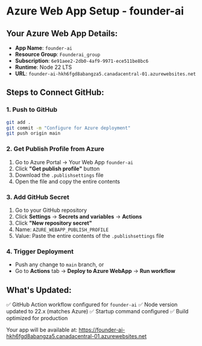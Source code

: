 # Azure Web App Setup - founder-ai

## Your Azure Web App Details:
- **App Name**: `founder-ai`
- **Resource Group**: `Founderai_group`
- **Subscription**: `6e91aee2-2db0-4af9-9971-ece511be8bc6`
- **Runtime**: Node 22 LTS
- **URL**: `founder-ai-hkh6fgd8abangza5.canadacentral-01.azurewebsites.net`

## Steps to Connect GitHub:

### 1. Push to GitHub
```bash
git add .
git commit -m "Configure for Azure deployment"
git push origin main
```

### 2. Get Publish Profile from Azure
1. Go to Azure Portal → Your Web App `founder-ai`
2. Click **"Get publish profile"** button
3. Download the `.publishsettings` file
4. Open the file and copy the entire contents

### 3. Add GitHub Secret
1. Go to your GitHub repository
2. Click **Settings** → **Secrets and variables** → **Actions**
3. Click **"New repository secret"**
4. Name: `AZURE_WEBAPP_PUBLISH_PROFILE`
5. Value: Paste the entire contents of the `.publishsettings` file

### 4. Trigger Deployment
- Push any change to `main` branch, or
- Go to **Actions** tab → **Deploy to Azure WebApp** → **Run workflow**

## What's Updated:
✅ GitHub Action workflow configured for `founder-ai`
✅ Node version updated to 22.x (matches Azure)
✅ Startup command configured
✅ Build optimized for production

Your app will be available at: https://founder-ai-hkh6fgd8abangza5.canadacentral-01.azurewebsites.net
